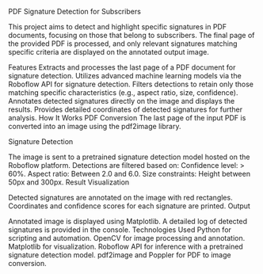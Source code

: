 PDF Signature Detection for Subscribers

This project aims to detect and highlight specific signatures in PDF documents, focusing on those that belong to subscribers. The final page of the provided PDF is processed, and only relevant signatures matching specific criteria are displayed on the annotated output image.

Features
Extracts and processes the last page of a PDF document for signature detection.
Utilizes advanced machine learning models via the Roboflow API for signature detection.
Filters detections to retain only those matching specific characteristics (e.g., aspect ratio, size, confidence).
Annotates detected signatures directly on the image and displays the results.
Provides detailed coordinates of detected signatures for further analysis.
How It Works
PDF Conversion
The last page of the input PDF is converted into an image using the pdf2image library.

Signature Detection

The image is sent to a pretrained signature detection model hosted on the Roboflow platform.
Detections are filtered based on:
Confidence level: > 60%.
Aspect ratio: Between 2.0 and 6.0.
Size constraints: Height between 50px and 300px.
Result Visualization

Detected signatures are annotated on the image with red rectangles.
Coordinates and confidence scores for each signature are printed.
Output

Annotated image is displayed using Matplotlib.
A detailed log of detected signatures is provided in the console.
Technologies Used
Python for scripting and automation.
OpenCV for image processing and annotation.
Matplotlib for visualization.
Roboflow API for inference with a pretrained signature detection model.
pdf2image and Poppler for PDF to image conversion.
